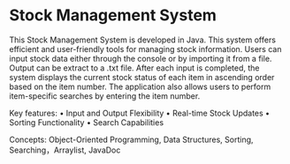# Stock Management System

This Stock Management System is developed in Java. This system offers efficient and user-friendly tools for managing stock information. Users can input stock data either through the console or by importing it from a file. Output can be extract to a .txt file. After each input is completed, the system displays the current stock status of each item in ascending order based on the item number. The application also allows users to perform item-specific searches by entering the item number.

Key features: • Input and Output Flexibility • Real-time Stock Updates • Sorting Functionality • Search Capabilities

Concepts: Object-Oriented Programming, Data Structures, Sorting, Searching，Arraylist, JavaDoc
